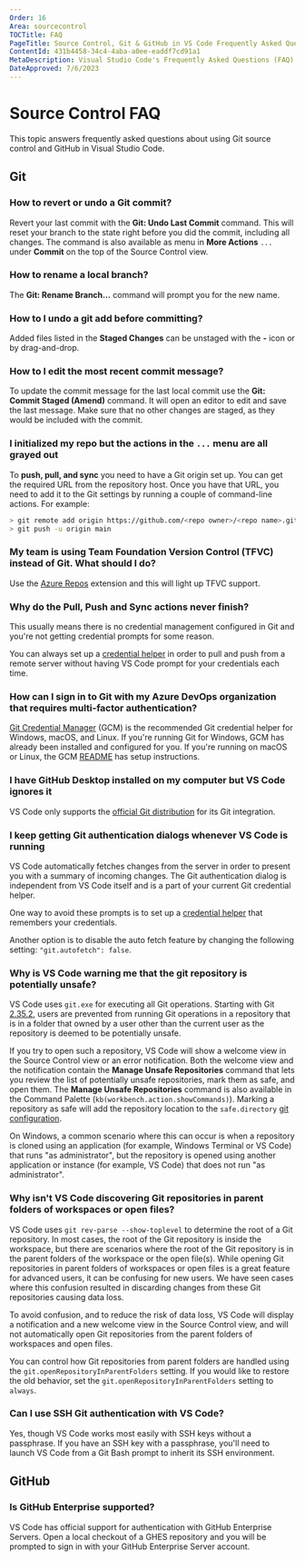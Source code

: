 ```yaml
---
Order: 16
Area: sourcecontrol
TOCTitle: FAQ
PageTitle: Source Control, Git & GitHub in VS Code Frequently Asked Questions
ContentId: 431b4458-34c4-4aba-a0ee-eaddf7cd91a1
MetaDescription: Visual Studio Code's Frequently Asked Questions (FAQ) for Source Control, Git & GitHub in VS Code
DateApproved: 7/6/2023
---
```

# Source Control FAQ

This topic answers frequently asked questions about using Git source control and GitHub in Visual Studio Code.

## Git

### How to revert or undo a Git commit?

Revert your last commit with the **Git: Undo Last Commit** command. This will reset your branch to the state right before you did the commit, including all changes. The command is also available as menu in **More Actions** `...` under **Commit** on the top of the Source Control view.

### How to rename a local branch?

The **Git: Rename Branch…** command will prompt you for the new name.

### How to I undo a git add before committing?

Added files listed in the **Staged Changes** can be unstaged with the **-** icon or by drag-and-drop.

### How to I edit the most recent commit message?

To update the commit message for the last local commit use the **Git: Commit Staged (Amend)** command. It will open an editor to edit and save the last message. Make sure that no other changes are staged, as they would be included with the commit.

### I initialized my repo but the actions in the `...` menu are all grayed out

To **push, pull, and sync** you need to have a Git origin set up.  You can get the required URL from the repository host.  Once you have that URL, you need to add it to the Git settings by running a couple of command-line actions. For example:

```bash
> git remote add origin https://github.com/<repo owner>/<repo name>.git
> git push -u origin main
```

### My team is using Team Foundation Version Control (TFVC) instead of Git. What should I do?

Use the [Azure Repos](https://marketplace.visualstudio.com/items?itemName=ms-vsts.team) extension and this will light up TFVC support.

### Why do the Pull, Push and Sync actions never finish?

This usually means there is no credential management configured in Git and you're not getting credential prompts for some reason.

You can always set up a [credential helper](https://docs.github.com/get-started/getting-started-with-git/caching-your-github-credentials-in-git) in order to pull and push from a remote server without having VS Code prompt for your credentials each time.

### How can I sign in to Git with my Azure DevOps organization that requires multi-factor authentication?

[Git Credential Manager](https://github.com/GitCredentialManager/git-credential-manager) (GCM) is the recommended Git credential helper for Windows, macOS, and Linux. If you're running Git for Windows, GCM has already been installed and configured for you. If you're running on macOS or Linux, the GCM [README](https://github.com/GitCredentialManager/git-credential-manager#download-and-install)
has setup instructions.

### I have GitHub Desktop installed on my computer but VS Code ignores it

VS Code only supports the [official Git distribution](https://git-scm.com/) for its Git integration.

### I keep getting Git authentication dialogs whenever VS Code is running

VS Code automatically fetches changes from the server in order to present you with a summary of incoming changes. The Git authentication dialog is independent from VS Code itself and is a part of your current Git credential helper.

One way to avoid these prompts is to set up a [credential helper](https://docs.github.com/get-started/getting-started-with-git/caching-your-github-credentials-in-git) that remembers your credentials.

Another option is to disable the auto fetch feature by changing the following setting: `"git.autofetch": false`.

### Why is VS Code warning me that the git repository is potentially unsafe?

VS Code uses `git.exe` for executing all Git operations. Starting with Git [2.35.2](https://github.blog/2022-04-18-highlights-from-git-2-36/#stricter-repository-ownership-checks), users are prevented from running Git operations in a repository that is in a folder that owned by a user other than the current user as the repository is deemed to be potentially unsafe.

If you try to open such a repository, VS Code will show a welcome view in the Source Control view or an error notification. Both the welcome view and the notification contain the **Manage Unsafe Repositories** command that lets you review the list of potentially unsafe repositories, mark them as safe, and open them. The **Manage Unsafe Repositories** command is also available in the Command Palette (`kb(workbench.action.showCommands)`). Marking a repository as safe will add the repository location to the `safe.directory` [git configuration](https://git-scm.com/docs/git-config#Documentation/git-config.txt-safedirectory).

On Windows, a common scenario where this can occur is when a repository is cloned using an application (for example, Windows Terminal or VS Code) that runs "as administrator", but the repository is opened using another application or instance (for example, VS Code) that does not run "as administrator".

### Why isn't VS Code discovering Git repositories in parent folders of workspaces or open files?

VS Code uses `git rev-parse --show-toplevel` to determine the root of a Git repository. In most cases, the root of the Git repository is inside the workspace, but there are scenarios where the root of the Git repository is in the parent folders of the workspace or the open file(s). While opening Git repositories in parent folders of workspaces or open files is a great feature for advanced users, it can be confusing for new users. We have seen cases where this confusion resulted in discarding changes from these Git repositories causing data loss.

To avoid confusion, and to reduce the risk of data loss, VS Code will display a notification and a new welcome view in the Source Control view, and will not automatically open Git repositories from the parent folders of workspaces and open files.

You can control how Git repositories from parent folders are handled using the `git.openRepositoryInParentFolders` setting. If you would like to restore the old behavior, set the `git.openRepositoryInParentFolders` setting to `always`.

### Can I use SSH Git authentication with VS Code?

Yes, though VS Code works most easily with SSH keys without a passphrase. If you have an SSH key with a passphrase, you'll need to launch VS Code from a Git Bash prompt to inherit its SSH environment.

## GitHub

### Is GitHub Enterprise supported?

VS Code has official support for authentication with GitHub Enterprise Servers. Open a local checkout of a GHES repository and you will be prompted to sign in with your GitHub Enterprise Server account.
